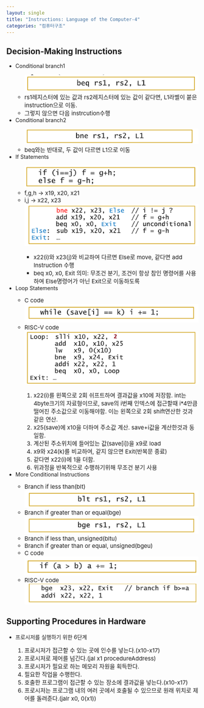 ```yaml
---
layout: single
title: "Instructions: Language of the Computer-4"
categories: "컴퓨터구조"
---
```


## Decision-Making Instructions
<ul>
  <li>Conditional branch1</li>
  <ul>
    <img src='/images/2024-09-26-comstruct8/스크린샷 2024-09-26 221248.png'>
    <li style="font-size:15px;">rs1레지스터에 있는 값과 rs2레지스터에 있는 값이 같다면, L1라벨이 붙은 instruction으로 이동.</li>
    <li style="font-size:15px;">그렇지 않으면 다음 instrcution수행</li>
  </ul>
  <li>Conditional branch2</li>
  <ul>
    <img src='/images/2024-09-26-comstruct8/스크린샷 2024-09-26 221834.png'>
    <li style="font-size:15px;">beq와는 반대로, 두 값이 다르면 L1으로 이동</li>
  </ul>
  <li>If Statements</li>
  <ul>
    <img src='/images/2024-09-26-comstruct8/스크린샷 2024-09-26 222234.png'>
    <li style="font-size:15px;">f,g,h -> x19, x20, x21</li>
    <li style="font-size:15px;">i,j -> x22, x23</li>
    <img src='/images/2024-09-26-comstruct8/스크린샷 2024-09-26 222624.png'>
    <ul>
      <li style="font-size:15px;">x22(i)와 x23(j)와 비교하여 다르면 Else로 move, 같다면 add Instruction 수행</li>
      <li style="font-size:15px;">beq x0, x0, Exit 의미: 무조건 분기, 조건이 항상 참인 명령어를 사용하여 Else명령어가 아닌 Exit으로 이동하도록</li>
    </ul>
  </ul>

  <li>Loop Statements</li>
  <ul>
    <li style="font-size:15px;">C code</li>
    <img src='/images/2024-09-26-comstruct8/스크린샷 2024-09-26 223243.png'>
    <li style="font-size:15px;">RISC-V code</li>
    <img src='/images/2024-09-26-comstruct8/스크린샷 2024-09-26 223250-1727358491982-7.png'>
    <ol>
      <li style="font-size:15px;">x22(i)를 왼쪽으로 2회 쉬프트하여 결과값을 x10에 저장함. int는 4byte크기의 자료형이므로, save의 i번째 인덱스에 접근할때 i*4만큼 떨어진 주소값으로 이동해야함. 이는 왼쪽으로 2회 shift연산한 것과 같은 연산.</li>
      <li style="font-size:15px;">x25(save)에 x10을 더하여 주소값 계산. save+i값을 계산한것과 동일함.</li>
      <li style="font-size:15px;">계산된 주소위치에 들어있는 값(save[i])을 x9로 load</li>
      <li style="font-size:15px;">x9와 x24(k)를 비교하여, 같지 않으면 Exit(반복문 종료)</li>
      <li style="font-size:15px;">같다면 x22(i)에 1을 더함.</li>
      <li style="font-size:15px;">위과정을 반복적으로 수행하기위해 무조건 분기 사용</li>
    </ol>
  </ul>

  <li>More Conditional Instructions</li>
  <ul>
    <li style="font-size:15px;">Branch if less than(blt)</li>
    <img src='/images/2024-09-26-comstruct8/스크린샷 2024-09-26 225917.png'>
    <li style="font-size:15px;">Branch if greater than or equal(bge)</li>
    <img src='/images/2024-09-26-comstruct8/스크린샷 2024-09-26 225921.png'>
    <li style="font-size:15px;">Branch if less than, unsigned(bltu)</li>
    <li style="font-size:15px;">Branch if greater than or equal, unsigned(bgeu)</li>
    <li style="font-size:15px;">C code</li>
    <img src='/images/2024-09-26-comstruct8/스크린샷 2024-09-26 230319.png'>
    <li style="font-size:15px;">RISC-V code</li>
    <img src='/images/2024-09-26-comstruct8/스크린샷 2024-09-26 230326.png'>
  </ul>
</ul>

## Supporting Procedures in Hardware
<ul>
  <li>프로시저를 실행하기 위한 6단계</li>
  <ol>
    <li style="font-size:15px;">프로시저가 접근할 수 있는 곳에 인수를 넣는다.(x10-x17)</li>
    <li style="font-size:15px;">프로시저로 제어를 넘긴다.(jal x1 procedureAddress)</li>
    <li style="font-size:15px;">프로시저가 필요로 하는 메모리 자원을 획득한다.</li>
    <li style="font-size:15px;">필요한 작업을 수행한다.</li>
    <li style="font-size:15px;">호출한 프로그램이 접근할 수 있는 장소에 결과값을 넣는다.(x10-x17)</li>
    <li style="font-size:15px;">프로시저는 프로그램 내의 여러 곳에서 호출될 수 있으므로 원래 위치로 제어를 돌려준다.(jalr x0, 0(x1))</li>
  </ol>
</ul>